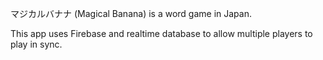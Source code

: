 マジカルバナナ (Magical Banana) is a word game in Japan.

This app uses Firebase and realtime database to allow multiple players to play in sync.
